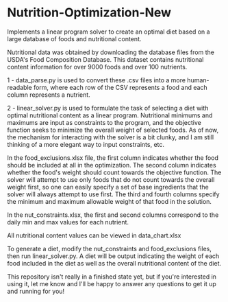 # Nutrition-Optimization-New
Implements a linear program solver to create an optimal diet based on a large database of foods and nutritional content. 

Nutritional data was obtained by downloading the database files from the USDA's Food Composition Database. This dataset contains nutritional content information for over 9000 foods and over 100 nutrients. 

1 - data_parse.py is used to convert these .csv files into a more human-readable form, where each row of the CSV represents a food and each column represents a nutrient.

2 - linear_solver.py is used to formulate the task of selecting a diet with optimal nutritional content as a linear program. Nutritional minimums and maximums are input as constraints to the program, and the objective function seeks to minimize the overall weight of selected foods. As of now, the mechanism for interacting with the solver is a bit clunky, and I am still thinking of a more elegant way to input constraints, etc. 

In the food_exclusions.xlsx file, the first column indicates whether the food should be included at all in the optimization. The second column indicates whether the food's weight should count towards the objective function. The solver will attempt to use only foods that do not count towards the overall weight first, so one can easily specify a set of base ingredients that the solver will always attempt to use first. The third and fourth columns specify the minimum and maximum allowable weight of that food in the solution.

In the nut_constraints.xlsx, the first and second columns correspond to the daily min and max values for each nutrient.

All nutritional content values can be viewed in data_chart.xlsx

To generate a diet, modify the nut_constraints and food_exclusions files, then run linear_solver.py. A diet will be output indicating the weight of each food included in the diet as well as the overall nutritional content of the diet.

This repository isn't really in a finished state yet, but if you're interested in using it, let me know and I'll be happy to answer any questions to get it up and running for you!
